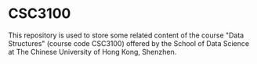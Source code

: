 # CSC3100

This repository is used to store some related content of the course "Data Structures" (course code CSC3100) offered by the School of Data Science at The Chinese University of Hong Kong, Shenzhen.
